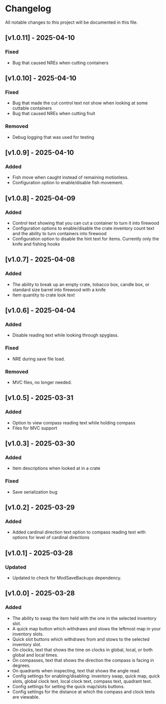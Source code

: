 # Changelog

All notable changes to this project will be documented in this file.

## [v1.0.11] - 2025-04-10

### Fixed
- Bug that caused NREs when cutting containers

## [v1.0.10] - 2025-04-10

### Fixed
- Bug that made the cut control text not show when looking at some cuttable containers
- Bug that caused NREs when cutting fruit

### Removed
- Debug logging that was used for testing

## [v1.0.9] - 2025-04-10

### Added
- Fish move when caught instead of remaining motionless.
- Configuration option to enable/disable fish movement.

## [v1.0.8] - 2025-04-09

### Added
- Control text showing that you can cut a container to turn it into firewood
- Configuration options to enable/disable the crate inventory count text and the ability to turn containers into firewood
- Configuration option to disable the hint text for items. Currently only the knife and fishing hooks

## [v1.0.7] - 2025-04-08

### Added
- The ability to break up an empty crate, tobacco box, candle box, or standard size barrel into firewood with a knife
- Item quantity to crate look text

## [v1.0.6] - 2025-04-04

### Added
- Disable reading text while looking through spyglass.

### Fixed
- NRE during save file load.

### Removed
- MVC files, no longer needed.

## [v1.0.5] - 2025-03-31

### Added
- Option to view compass reading text while holding compass
- Files for MVC support

## [v1.0.3] - 2025-03-30

### Added
- Item descriptions when looked at in a crate

### Fixed
- Save serialization bug

## [v1.0.2] - 2025-03-29

### Added
- Added cardinal direction text option to compass reading text with options for level of cardinal directions

## [v1.0.1] - 2025-03-28

### Updated
- Updated to check for ModSaveBackups dependency.

## [v1.0.0] - 2025-03-28

### Added
- The ability to swap the item held with the one in the selected inventory slot.
- A quick map button which withdraws and stows the leftmost map in your inventory slots.
- Quick slot buttons which withdraws from and stows to the selected inventory slot.
- On clocks, text that shows the time on clocks in global, local, or both global and local times.
- On compasses, text that shows the direction the compass is facing in degrees.
- On quadrants when inspecting, text that shows the angle read.
- Config settings for enabling/disabling: inventory swap, quick map, quick slots, global clock text, local clock text, compass text, quadrant text.
- Config settings for setting the quick map/slots buttons.
- Config settings for the distance at which the compass and clock texts are viewable.
